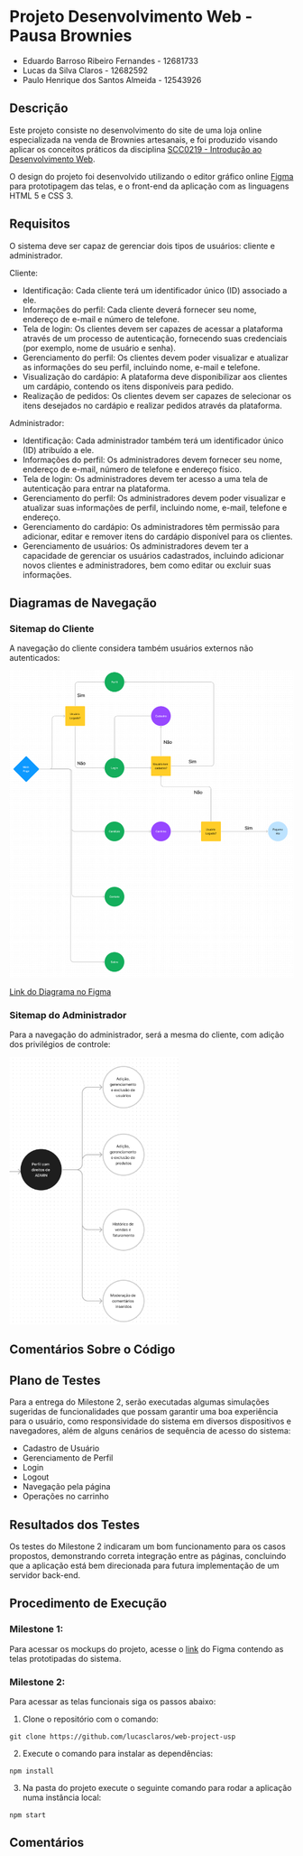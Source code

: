 # Projeto Desenvolvimento Web - Pausa Brownies
- Eduardo Barroso Ribeiro Fernandes - 12681733
- Lucas da Silva Claros - 12682592
- Paulo Henrique dos Santos Almeida - 12543926 

## Descrição

Este projeto consiste no desenvolvimento do site de uma loja online especializada na venda de Brownies artesanais, e foi produzido visando aplicar os conceitos práticos da disciplina [SCC0219 - Introdução ao Desenvolvimento Web](https://uspdigital.usp.br/jupiterweb/obterDisciplina?sgldis=SCC0219).

O design do projeto foi desenvolvido utilizando o editor gráfico online [Figma](https://www.figma.com/file/XGRnGMWEZVCLh8bxgKizsG/Pausa-Brownies?type=design&node-id=0-1&t=H95jZJzXORe0ZTdF-0) para prototipagem das telas, e o front-end da aplicação com as linguagens HTML 5 e CSS 3.


## Requisitos
O sistema deve ser capaz de gerenciar dois tipos de usuários: cliente e administrador.

Cliente:
- Identificação: Cada cliente terá um identificador único (ID) associado a ele.
- Informações do perfil: Cada cliente deverá fornecer seu nome, endereço de e-mail e número de telefone.
- Tela de login: Os clientes devem ser capazes de acessar a plataforma através de um processo de autenticação, fornecendo suas credenciais (por exemplo, nome de usuário e senha).
- Gerenciamento do perfil: Os clientes devem poder visualizar e atualizar as informações do seu perfil, incluindo nome, e-mail e telefone.
- Visualização do cardápio: A plataforma deve disponibilizar aos clientes um cardápio, contendo os itens disponíveis para pedido.
- Realização de pedidos: Os clientes devem ser capazes de selecionar os itens desejados no cardápio e realizar pedidos através da plataforma.

Administrador:
- Identificação: Cada administrador também terá um identificador único (ID) atribuído a ele.
- Informações do perfil: Os administradores devem fornecer seu nome, endereço de e-mail, número de telefone e endereço físico.
- Tela de login: Os administradores devem ter acesso a uma tela de autenticação para entrar na plataforma.
- Gerenciamento do perfil: Os administradores devem poder visualizar e atualizar suas informações de perfil, incluindo nome, e-mail, telefone e endereço.
- Gerenciamento do cardápio: Os administradores têm permissão para adicionar, editar e remover itens do cardápio disponível para os clientes.
- Gerenciamento de usuários: Os administradores devem ter a capacidade de gerenciar os usuários cadastrados, incluindo adicionar novos clientes e administradores, bem como editar ou excluir suas informações.


## Diagramas de Navegação
### Sitemap do Cliente

A navegação do cliente considera também usuários externos não autenticados:

<img src="assets/sitemap_client.png" alt="navigation diagram" width="700"/>


[Link do Diagrama no Figma](https://www.figma.com/file/C6LpGyvgDh3yrcQmiUoOSD/PAUSA-BROWNIES?type=whiteboard&node-id=0-1&t=b30D0GP500lRbtIh-0)

### Sitemap do Administrador
Para a navegação do administrador, será a mesma do cliente, com adição dos privilégios de controle:

<img src="assets/sitemap_admin.png" alt="navigation diagram" width="300"/>

## Comentários Sobre o Código

## Plano de Testes
Para a entrega do Milestone 2, serão executadas algumas simulações sugeridas de funcionalidades que possam garantir uma boa experiência para o usuário, como responsividade do sistema em diversos dispositivos e navegadores, além de alguns cenários de sequência de acesso do sistema:
- Cadastro de Usuário
- Gerenciamento de Perfil
- Login
- Logout
- Navegação pela página
- Operações no carrinho
## Resultados dos Testes
Os testes do Milestone 2 indicaram um bom funcionamento para os casos propostos, demonstrando correta integração entre as páginas, concluindo que a aplicação está bem direcionada para futura implementação de um servidor back-end.
## Procedimento de Execução

### Milestone 1:

Para acessar os mockups do projeto, acesse o [link](https://www.figma.com/file/XGRnGMWEZVCLh8bxgKizsG/Pausa-Brownies?type=design&node-id=0-1&t=H95jZJzXORe0ZTdF-0) do Figma contendo as telas prototipadas do sistema.

### Milestone 2:
Para acessar as telas funcionais siga os passos abaixo:


1. Clone o repositório com o comando:

```
git clone https://github.com/lucasclaros/web-project-usp
```

2. Execute o comando para instalar as dependências:

```
npm install
```
3. Na pasta do projeto execute o seguinte comando para rodar a aplicação numa instância local:

```
npm start
```
## Comentários
